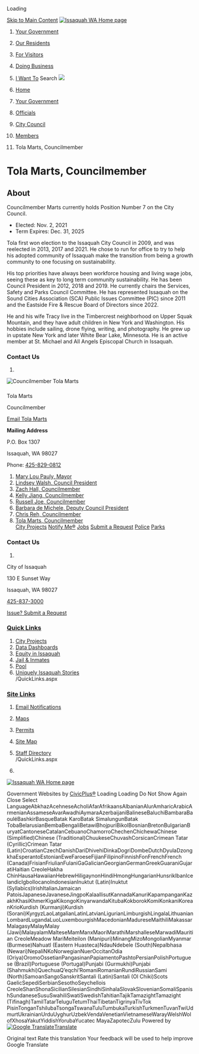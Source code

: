  

Loading

  [Skip to Main Content](https://www.issaquahwa.gov/534/Tola-Marts-Councilmember/)   [![Issaquah WA Home page](images/c13fddc41b3d630f9de93f13df2f24acaf01e453f168f8f49d1ae51f6f408def.png)](https://www.issaquahwa.gov/)  

 1.  [Your Government](https://www.issaquahwa.gov/27/Your-Government) 
 1.  [Our Residents](https://www.issaquahwa.gov/8/Our-Residents) 
 1.  [For Visitors](https://www.issaquahwa.gov/31/For-Visitors) 
 1.  [Doing Business](https://www.issaquahwa.gov/35/Doing-Business) 
 1.  [I Want To](https://www.issaquahwa.gov/9/I-Want-To) 
  [](https://www.issaquahwa.gov/Search/Results) Search  ![](images/14fd1209724b249e6199f95f04dcf16a2d89d1c14652b7524d9a4b1592fe605f.jpg)  

 1.  [Home](https://www.issaquahwa.gov/) 
 1.  [Your Government](https://www.issaquahwa.gov/27/Your-Government) 
 1.  [Officials](https://www.issaquahwa.gov/314/Officials) 
 1.  [City Council](https://www.issaquahwa.gov/316/City-Council) 
 1.  [Members](https://www.issaquahwa.gov/527/Members) 
 1. Tola Marts, Councilmember

# Tola Marts, Councilmember

## About

Councilmember Marts currently holds Position Number 7 on the City Council.

 * Elected: Nov. 2, 2021
 * Term Expires: Dec. 31, 2025

Tola first won election to the Issaquah City Council in 2009, and was reelected in 2013, 2017 and 2021. He chose to run for office to try to help his adopted community of Issaquah make the transition from being a growth community to one focusing on sustainability.

His top priorities have always been workforce housing and living wage jobs, seeing these as key to long term community sustainability. He has been Council President in 2012, 2018 and 2019. He currently chairs the Services, Safety and Parks Council Committee. He has represented Issaquah on the Sound Cities Association (SCA) Public Issues Committee (PIC) since 2011 and the Eastside Fire & Rescue Board of Directors since 2022. 

He and his wife Tracy live in the Timbercrest neighborhood on Upper Squak Mountain, and they have adult children in New York and Washington. His hobbies include sailing, drone flying, writing, and photography. He grew up in upstate New York and later White Bear Lake, Minnesota. He is an active member at St. Michael and All Angels Episcopal Church in Issaquah.

### Contact Us

 1.    

 ![Councilmember Tola Marts](images/644348291a9b1a57b6bc1d698d7315724310453f52ee082e1ff610f52fa74168.jpg)    

###    

Tola Marts   

Councilmember   

 [Email Tola Marts](mailto:tolam@issaquahwa.gov)    

 __Mailing Address__    

P.O. Box 1307   

Issaquah, WA 98027   

Phone: [425-829-0812]()    

 1.   [Mary Lou Pauly, Mayor](https://www.issaquahwa.gov/528/Mary-Lou-Pauly-Mayor)  
 1.   [Lindsey Walsh, Council President](https://www.issaquahwa.gov/531/Lindsey-Walsh-Council-President)  
 1.   [Zach Hall, Councilmember](https://www.issaquahwa.gov/3183/Zach-Hall-Councilmember)  
 1.   [Kelly Jiang, Councilmember](https://www.issaquahwa.gov/3556/Kelly-Jiang-Councilmember)  
 1.   [Russell Joe, Councilmember](https://www.issaquahwa.gov/3322/Russell-Joe-Councilmember)  
 1.   [Barbara de Michele, Deputy Council President](https://www.issaquahwa.gov/3138/Barbara-de-Michele-Deputy-Council-Presid)  
 1.   [Chris Reh, Councilmember](https://www.issaquahwa.gov/532/Chris-Reh-Councilmember)  
 1.   [Tola Marts, Councilmember](https://www.issaquahwa.gov/534/Tola-Marts-Councilmember)  
  [City Projects](https://www.issaquahwa.gov/90/City-Projects)   [Notify Me®](https://www.issaquahwa.gov/list.aspx)   [Jobs](https://www.governmentjobs.com/careers/issaquahwa)   [Submit a Request](https://www.issaquahwa.gov/Request)   [Police](https://www.issaquahwa.gov/306/Police)   [Parks](https://www.issaquahwa.gov/305/Parks-Community-Services)  

### Contact Us

 1.    

City of Issaquah   

130 E Sunset Way   

Issaquah, WA 98027   

 [425-837-3000]()    

 [Issue? Submit a Request](https://www.issaquahwa.gov/Request)    

###  [Quick Links](https://www.issaquahwa.gov/QuickLinks.aspx?CID=252) 

 1.  [City Projects](https://www.issaquahwa.gov/90/Major-Projects)  
 1.  [Data Dashboards](https://www.issaquahwa.gov/3362/Data-Dashboards)  
 1.  [Equity in Issaquah](https://www.issaquahwa.gov/3227)  
 1.  [Jail & Inmates](https://www.issaquahwa.gov/398)  
 1.  [Pool](https://www.issaquahwa.gov/793/Julius-Boehm-Pool)  
 1.  [Uniquely Issaquah Stories](https://www.issaquahwa.gov/3502/Uniquely-Issaquah)  
 /QuickLinks.aspx 

###  [Site Links](https://www.issaquahwa.gov/QuickLinks.aspx?CID=253) 

 1.  [Email Notifications](https://www.issaquahwa.gov/list.aspx)  
 1.  [Maps](https://www.issaquahwa.gov/1119)  
 1.  [Permits](https://www.issaquahwa.gov/146)  
 1.  [Site Map](https://www.issaquahwa.gov/sitemap)  
 1.  [Staff Directory](https://www.issaquahwa.gov/directory.aspx)  
 /QuickLinks.aspx 

 1.    

 [![Issaquah WA Home page](images/3e89b1f7674e695a6137a006ac114dd22d949e645a675ce335d37040777ee9b4.png)](https://www.issaquahwa.gov/)    

  [](https://www.facebook.com/cityofissaquah)   [](https://www.instagram.com/cityofissaquah/)   [](https://nextdoor.com/agency-detail/wa/issaquah/city-of-issaquah/)   [](https://twitter.com/cityofissaquah)   [](https://www.youtube.com/cityofissaquah)  Government Websites by [CivicPlus®](https://connect.civicplus.com/referral)  Loading Loading Do Not Show Again Close Select LanguageAbkhazAcehneseAcholiAfarAfrikaansAlbanianAlurAmharicArabicArmenianAssameseAvarAwadhiAymaraAzerbaijaniBalineseBaluchiBambaraBaouléBashkirBasqueBatak KaroBatak SimalungunBatak TobaBelarusianBembaBengaliBetawiBhojpuriBikolBosnianBretonBulgarianBuryatCantoneseCatalanCebuanoChamorroChechenChichewaChinese (Simplified)Chinese (Traditional)ChuukeseChuvashCorsicanCrimean Tatar (Cyrillic)Crimean Tatar (Latin)CroatianCzechDanishDariDhivehiDinkaDogriDombeDutchDyulaDzongkhaEsperantoEstonianEweFaroeseFijianFilipinoFinnishFonFrenchFrench (Canada)FrisianFriulianFulaniGaGalicianGeorgianGermanGreekGuaraniGujaratiHaitian CreoleHakha ChinHausaHawaiianHebrewHiligaynonHindiHmongHungarianHunsrikIbanIcelandicIgboIlocanoIndonesianInuktut (Latin)Inuktut (Syllabics)IrishItalianJamaican PatoisJapaneseJavaneseJingpoKalaallisutKannadaKanuriKapampanganKazakhKhasiKhmerKigaKikongoKinyarwandaKitubaKokborokKomiKonkaniKoreanKrioKurdish (Kurmanji)Kurdish (Sorani)KyrgyzLaoLatgalianLatinLatvianLigurianLimburgishLingalaLithuanianLombardLugandaLuoLuxembourgishMacedonianMadureseMaithiliMakassarMalagasyMalayMalay (Jawi)MalayalamMalteseMamManxMaoriMarathiMarshalleseMarwadiMauritian CreoleMeadow MariMeiteilon (Manipuri)MinangMizoMongolianMyanmar (Burmese)Nahuatl (Eastern Huasteca)NdauNdebele (South)Nepalbhasa (Newari)NepaliNKoNorwegianNuerOccitanOdia (Oriya)OromoOssetianPangasinanPapiamentoPashtoPersianPolishPortuguese (Brazil)Portuguese (Portugal)Punjabi (Gurmukhi)Punjabi (Shahmukhi)QuechuaQʼeqchiʼRomaniRomanianRundiRussianSami (North)SamoanSangoSanskritSantali (Latin)Santali (Ol Chiki)Scots GaelicSepediSerbianSesothoSeychellois CreoleShanShonaSicilianSilesianSindhiSinhalaSlovakSlovenianSomaliSpanishSundaneseSusuSwahiliSwatiSwedishTahitianTajikTamazightTamazight (Tifinagh)TamilTatarTeluguTetumThaiTibetanTigrinyaTivTok PisinTonganTshilubaTsongaTswanaTuluTumbukaTurkishTurkmenTuvanTwiUdmurtUkrainianUrduUyghurUzbekVendaVenetianVietnameseWarayWelshWolofXhosaYakutYiddishYorubaYucatec MayaZapotecZulu Powered by  [![Google Translate](images/3f3f3a8d0882c4edd13c1755632554f3042dd0f45af91da1e753b94d76c2513f.png)Translate](https://translate.google.com/)  

 Original text Rate this translation Your feedback will be used to help improve Google Translate  []()  []()  